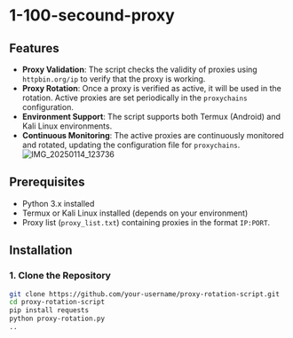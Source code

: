 # 1-100-secound-proxy
## Features

- **Proxy Validation**: The script checks the validity of proxies using `httpbin.org/ip` to verify that the proxy is working.
- **Proxy Rotation**: Once a proxy is verified as active, it will be used in the rotation. Active proxies are set periodically in the `proxychains` configuration.
- **Environment Support**: The script supports both Termux (Android) and Kali Linux environments.
- **Continuous Monitoring**: The active proxies are continuously monitored and rotated, updating the configuration file for `proxychains`.
![IMG_20250114_123736](https://github.com/user-attachments/assets/4a750e26-8009-4f77-b095-aa0e8e35aa57)


## Prerequisites

- Python 3.x installed
- Termux or Kali Linux installed (depends on your environment)
- Proxy list (`proxy_list.txt`) containing proxies in the format `IP:PORT`.

## Installation

### 1. Clone the Repository

```bash
git clone https://github.com/your-username/proxy-rotation-script.git
cd proxy-rotation-script
pip install requests
python proxy-rotation.py
..

